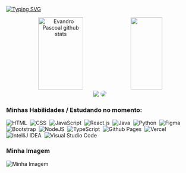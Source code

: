 [![Typing SVG](https://readme-typing-svg.herokuapp.com/?color=00ced1&size=35&center=true&vCenter=true&width=1000&lines=Olá,+muito+prazer,+eu+sou+o+Evandro;Seja+bem+vindo(a)+ao+meu+perfil!+:%29)](https://git.io/typing-svg)


<div align="center">  
  <img width="49%" height="195px" src="https://github-readme-stats.vercel.app/api?username=EvandroPascoal&show_icons=true&count_private=true&hide_border=true&title_color=00ced1&icon_color=00ced1&text_color=c9d1d9&bg_color=0d1117" alt="Evandro Pascoal github stats" /> 
  <img width="41%" height="195px" src="https://github-readme-stats.vercel.app/api/top-langs/?username=EvandroPascoal&layout=compact&hide_border=true&title_color=00ced1&text_color=00ced1&bg_color=0d1117" />
</div>


<div align="center"> 
<a href = "mailto:evandrojosepascoal@gmail.com"> <img src="https://img.shields.io/badge/-Gmail-%23333?style=for-the-badge&logo=gmail&logoColor=white" target="_blank"></a>
<a href="https://www.linkedin.com/in/evandro-pascoal-b1704b186/" target="_blank"><img src="https://img.shields.io/badge/-LinkedIn-%230077B5?style=for-the-badge&logo=linkedin&logoColor=white" style="border-radius: 30px" target="_blank"></a> 
 </div>
 
 ### Minhas Habilidades / Estudando no momento:
![HTML](https://img.shields.io/badge/HTML-0D1117?style=for-the-badge&logo=html5&logoColor=red)&nbsp;
![CSS](https://img.shields.io/badge/-CSS-0D1117?style=for-the-badge&logo=CSS3&logoColor=1572B6&labelColor=0D1117)&nbsp;
![JavaScript](https://img.shields.io/badge/-JavaScript-0D1117?style=for-the-badge&logo=javascript&labelColor=0D1117)&nbsp;
![React.js](https://img.shields.io/badge/-React.js-0D1117?style=for-the-badge&logo=react&labelColor=0D1117)&nbsp;
![Java](https://img.shields.io/badge/Java-0D1117?style=for-the-badge&logo=openjdk&logoColor=ED8B00)&nbsp;
![Python](https://img.shields.io/badge/Python-0D1117?style=for-the-badge&logo=python&logoColor=3776AB)&nbsp;
![Figma](https://img.shields.io/badge/Figma-0D1117?style=for-the-badge&logo=figma&logoColor=F24E1E)&nbsp;
![Bootstrap](https://img.shields.io/badge/bootstrap-0D1117?style=for-the-badge&logo=bootstrap&logoColor=563d7c)&nbsp;
![NodeJS](https://img.shields.io/badge/node.js-0D1117?style=for-the-badge&logo=node.js&logoColor=339933)&nbsp;
![TypeScript](https://img.shields.io/badge/typescript-0D1117?style=for-the-badge&logo=typescript&logoColor=3178C6)&nbsp;
![Github Pages](https://img.shields.io/badge/github%20pages-0D1117?style=for-the-badge&logo=github&logoColor=800080)&nbsp;
![Vercel](https://img.shields.io/badge/vercel-0D1117?style=for-the-badge&logo=vercel&logoColor=FFFFFF)&nbsp;
![IntelliJ IDEA](https://img.shields.io/badge/IntelliJIDEA-0D1117?style=for-the-badge&logo=intellij-idea&logoColor=FF0067)&nbsp;
![Visual Studio Code](https://img.shields.io/badge/VS%20Code-0D1117?style=for-the-badge&logo=visualstudiocode&logoColor=FFD700)&nbsp;

### Minha Imagem

![Minha Imagem](https://github.com/EvandroPascoal/Minhas-Imagens/blob/main/Picsart_24-08-26_01-47-36-400.jpg?raw=true)










